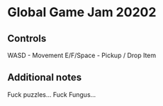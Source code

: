 # Global Game Jam 20202

## Controls

WASD - Movement
E/F/Space - Pickup / Drop Item

## Additional notes

Fuck puzzles...
Fuck Fungus...